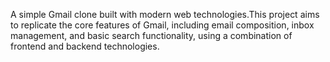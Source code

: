 A simple Gmail clone built with modern web technologies.This project aims to replicate the core features of Gmail, including email composition, inbox management, and basic search functionality, using a combination of frontend and backend technologies.
